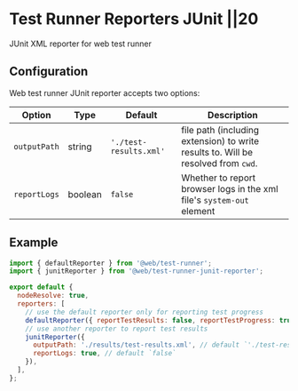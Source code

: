 # Test Runner  Reporters  JUnit ||20

JUnit XML reporter for web test runner

## Configuration

Web test runner JUnit reporter accepts two options:

| Option       | Type    | Default                | Description                                                                       |
| ------------ | ------- | ---------------------- | --------------------------------------------------------------------------------- |
| `outputPath` | string  | `'./test-results.xml'` | file path (including extension) to write results to. Will be resolved from `cwd`. |
| `reportLogs` | boolean | `false`                | Whether to report browser logs in the xml file's `system-out` element             |

## Example

```js
import { defaultReporter } from '@web/test-runner';
import { junitReporter } from '@web/test-runner-junit-reporter';

export default {
  nodeResolve: true,
  reporters: [
    // use the default reporter only for reporting test progress
    defaultReporter({ reportTestResults: false, reportTestProgress: true }),
    // use another reporter to report test results
    junitReporter({
      outputPath: './results/test-results.xml', // default `'./test-results.xml'`
      reportLogs: true, // default `false`
    }),
  ],
};
```
